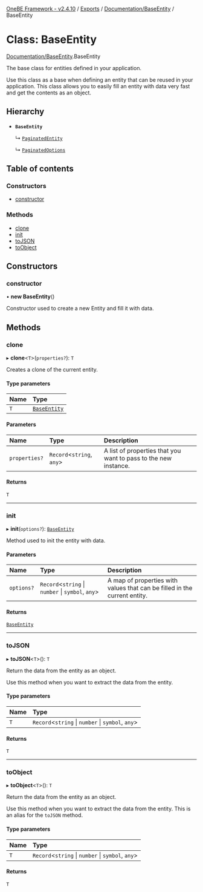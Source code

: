 [OneBE Framework - v2.4.10](../README.md) / [Exports](../modules.md) / [Documentation/BaseEntity](../modules/Documentation_BaseEntity.md) / BaseEntity

# Class: BaseEntity

[Documentation/BaseEntity](../modules/Documentation_BaseEntity.md).BaseEntity

The base class for entities defined in your application.

Use this class as a base when defining an entity that can be reused
in your application. This class allows you to easily fill an entity
with data very fast and get the contents as an object.

## Hierarchy

- **`BaseEntity`**

  ↳ [`PaginatedEntity`](Services_PaginationDefinition.PaginatedEntity.md)

  ↳ [`PaginatedOptions`](Services_PaginationDefinition.PaginatedOptions.md)

## Table of contents

### Constructors

- [constructor](Documentation_BaseEntity.BaseEntity.md#constructor)

### Methods

- [clone](Documentation_BaseEntity.BaseEntity.md#clone)
- [init](Documentation_BaseEntity.BaseEntity.md#init)
- [toJSON](Documentation_BaseEntity.BaseEntity.md#tojson)
- [toObject](Documentation_BaseEntity.BaseEntity.md#toobject)

## Constructors

### constructor

• **new BaseEntity**()

Constructor used to create a new Entity and fill it with data.

## Methods

### clone

▸ **clone**<`T`\>(`properties?`): `T`

Creates a clone of the current entity.

#### Type parameters

| Name | Type |
| :------ | :------ |
| `T` | [`BaseEntity`](Documentation_BaseEntity.BaseEntity.md) |

#### Parameters

| Name | Type | Description |
| :------ | :------ | :------ |
| `properties?` | `Record`<`string`, `any`\> | A list of properties that you want to pass to the new instance. |

#### Returns

`T`

___

### init

▸ **init**(`options?`): [`BaseEntity`](Documentation_BaseEntity.BaseEntity.md)

Method used to init the entity with data.

#### Parameters

| Name | Type | Description |
| :------ | :------ | :------ |
| `options?` | `Record`<`string` \| `number` \| `symbol`, `any`\> | A map of properties with values that can be filled in the current entity. |

#### Returns

[`BaseEntity`](Documentation_BaseEntity.BaseEntity.md)

___

### toJSON

▸ **toJSON**<`T`\>(): `T`

Return the data from the entity as an object.

Use this method when you want to extract the data from the entity.

#### Type parameters

| Name | Type |
| :------ | :------ |
| `T` | `Record`<`string` \| `number` \| `symbol`, `any`\> |

#### Returns

`T`

___

### toObject

▸ **toObject**<`T`\>(): `T`

Return the data from the entity as an object.

Use this method when you want to extract the data from the entity.
This is an alias for the `toJSON` method.

#### Type parameters

| Name | Type |
| :------ | :------ |
| `T` | `Record`<`string` \| `number` \| `symbol`, `any`\> |

#### Returns

`T`
